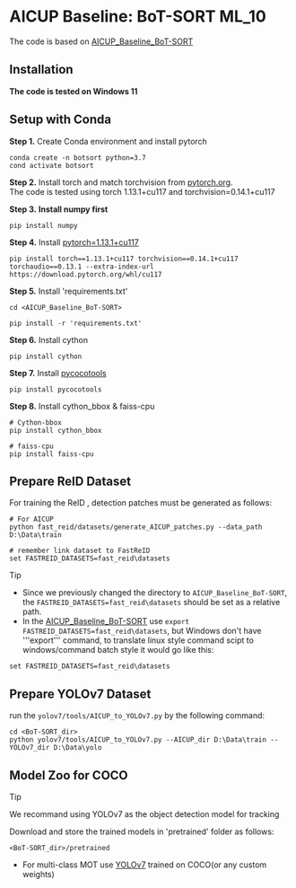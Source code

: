 # AICUP Baseline: BoT-SORT ML_10
The code is based on [AICUP_Baseline_BoT-SORT](https://github.com/ricky-696/AICUP_Baseline_BoT-SORT)

## Installation

**The code is tested on Windows 11**

## Setup with Conda
**Step 1.** Create Conda environment and install pytorch
```shell
conda create -n botsort python=3.7
cond activate botsort
```
**Step 2.** Install torch and match torchvision from [pytorch.org](https://pytorch.org/get-started/previous-versions/).<br>
The code is tested using torch 1.13.1+cu117 and torchvision=0.14.1+cu117

**Step 3.** **Install numpy first**
```shell
pip install numpy
```

**Step 4.** Install [pytorch=1.13.1+cu117](https://pytorch.org/get-started/previous-versions/)
```shell
pip install torch==1.13.1+cu117 torchvision==0.14.1+cu117 torchaudio==0.13.1 --extra-index-url https://download.pytorch.org/whl/cu117
```

**Step 5.** Install 'requirements.txt'
```shell
cd <AICUP_Baseline_BoT-SORT>

pip install -r 'requirements.txt'
```

**Step 6.** Install cython
```shell
pip install cython
```

**Step 7.** Install [pycocotools](https://github.com/cocodataset/cocoapi/blob/master/PythonAPI/pycocotools/coco.py)
```shell
pip install pycocotools
```

**Step 8.** Install cython_bbox & faiss-cpu
```shell
# Cython-bbox
pip install cython_bbox

# faiss-cpu
pip install faiss-cpu
```

## Prepare ReID Dataset

For training the ReID , detection patches must be generated as follows:

```shell
# For AICUP
python fast_reid/datasets/generate_AICUP_patches.py --data_path D:\Data\train

# remember link dataset to FastReID
set FASTREID_DATASETS=fast_reid\datasets
```
>[!TIP]
>+ Since we previously changed the directory to `AICUP_Baseline_BoT-SORT`, 
> the `FASTREID_DATASETS=fast_reid\datasets` should be set as a relative path.
>+ In the [AICUP_Baseline_BoT-SORT](https://github.com/ricky-696/AICUP_Baseline_BoT-SORT)
> use ```export FASTREID_DATASETS=fast_reid\datasets```, but Windows don't have '''export'''
>command, to translate linux style command scipt to windows/command batch style it would go like this:
>```
>set FASTREID_DATASETS=fast_reid\datasets
>```

## Prepare YOLOv7 Dataset
run the `yolov7/tools/AICUP_to_YOLOv7.py` by the following command:

```
cd <BoT-SORT_dir>
python yolov7/tools/AICUP_to_YOLOv7.py --AICUP_dir D:\Data\train --YOLOv7_dir D:\Data\yolo
```
## Model Zoo for COCO
>[!TIP]
> We recommand using YOLOv7 as the object detection model for tracking

Download and store the trained models in 'pretrained' folder as follows:
```
<BoT-SORT_dir>/pretrained
```

+ For multi-class MOT use [YOLOv7](https://github.com/WongKinYiu/yolov7) trained on COCO(or any custom weights)